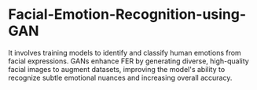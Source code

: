 # Facial-Emotion-Recognition-using-GAN
It involves training models to identify and classify human emotions from facial expressions. GANs enhance FER by generating diverse, high-quality facial images to augment datasets, improving the model's ability to recognize subtle emotional nuances and increasing overall accuracy.

